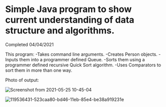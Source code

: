 # Simple Java program to show current understanding of data structure and algorithms.

Completed 04/04/2021

This program:
-Takes command line arguments.
-Creates Person objects.
-Inputs them into a programmer defined Queue.
-Sorts them using a programmer defined recursive Quick Sort algorithm.
-Uses Comparators to sort them in more than one way.

Photo of output:

![Screenshot from 2021-05-25 10-45-04](https://user-images.githubusercontent.com/77639928/119536431-523caa80-bd46-11eb-85e4-be38a919231e.png)


![119536431-523caa80-bd46-11eb-85e4-be38a919231e](https://user-images.githubusercontent.com/77639928/125139993-ce106d80-e0ce-11eb-84e4-c28ba9ad48e1.png)

